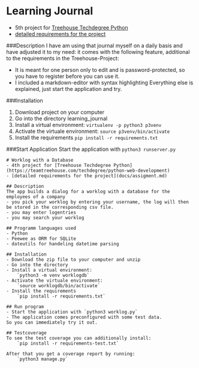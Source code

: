 # Learning Journal
- 5th project for [Treehouse Techdegree Python](https://teamtreehouse.com/techdegree/python-web-development)
- [detailed requirements for the project](docs/assigment.md)

###Description
I have am using that journal myself on a daily basis and have
adjusted it to my need: it comes with  the following feature,
additional to the requirements in the Treehouse-Project:
* It is meant for one person only to edit and is password-protected,
so you have to register before you can use it.
* I included a markdown-editor with syntax highlighting
Everything else is explained, just start the application and try.

###Installation
1. Download project on your computer
2. Go into the directory learning_journal
3. Install a virtual environment:
    `virtualenv -p python3 p3venv`
4. Activate the virtuale environment:
    `source p3venv/bin/activate`
5. Install the requirements
    `pip install -r requirements.txt` 

###Start Application
Start the application with
    `python3 runserver.py`

    # Worklog with a Database
    - 4th project for [Treehouse Techdegree Python](https://teamtreehouse.com/techdegree/python-web-development)
    - [detailed requirements for the project](docs/assigment.md)

    ## Description
    The app builds a dialog for a worklog with a database for the employees of a company
    - you pick your worklog by entering your username, the log will then be stored in the corresponding csv file.
    - you may enter logentries
    - you may search your worklog

    ## Programm languages used
    - Python
    - Peewee as ORM for SQLite
    - dateutils for handeling datetime parsing

    ## Installation
    - Download the zip file to your computer and unzip
    - Go into the directory
    - Install a virtual environment:
        `python3 -m venv worklogdb`
    - Activate the virtuale environment:
        `source worklogdb/bin/activate`
    - Install the requirements
        `pip install -r requirements.txt`        

    ## Run program
    - Start the application with `python3 worklog.py`
    - The application comes preconfigured with some test data.
    So you can immediately try it out.

    ## Testcoverage
    To see the test coverage you can additionally install:
        `pip install -r requirements-test.txt`

    After that you get a coverage report by running:
        `python3 manage.py`    
